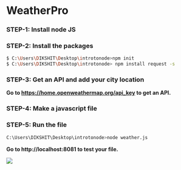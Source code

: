 # WeatherPro
### STEP-1: Install node JS
### STEP-2: Install the packages
```sh
$ C:\Users\DIKSHIT\Desktop\introtonode>npm init
$ C:\Users\DIKSHIT\Desktop\introtonode> npm install request -s
```
### STEP-3: Get an API and add your city location
 **Go to https://home.openweathermap.org/api_key to get an API.**

### STEP-4: Make a javascript file
### STEP-5: Run the file
```sh
C:\Users\DIKSHIT\Desktop\introtonode>node weather.js
```
 **Go to http://localhost:8081 to test your file.**
  
[![](https://img.shields.io/badge/Made%20With%20❤️%20By-dikshitkapoor-red)](https://github.com/Dikshit-Kapoor)
